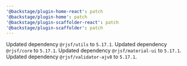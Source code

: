 ```yaml
---
'@backstage/plugin-home-react': patch
'@backstage/plugin-home': patch
'@backstage/plugin-scaffolder-react': patch
'@backstage/plugin-scaffolder': patch
---
```


Updated dependency `@rjsf/utils` to `5.17.1`.
Updated dependency `@rjsf/core` to `5.17.1`.
Updated dependency `@rjsf/material-ui` to `5.17.1`.
Updated dependency `@rjsf/validator-ajv8` to `5.17.1`.
